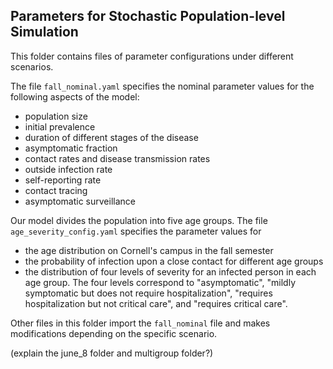 ## Parameters for Stochastic Population-level Simulation

This folder contains files of parameter configurations under different scenarios. 

The file `fall_nominal.yaml` specifies the nominal parameter values for the following aspects of the model:
* population size
* initial prevalence
* duration of different stages of the disease
* asymptomatic fraction
* contact rates and disease transmission rates
* outside infection rate
* self-reporting rate
* contact tracing
* asymptomatic surveillance

Our model divides the population into five age groups. The file `age_severity_config.yaml` specifies the parameter values for
* the age distribution on Cornell's campus in the fall semester
* the probability of infection upon a close contact for different age groups
* the distribution of four levels of severity for an infected person in each age group. The four levels correspond to "asymptomatic", "mildly symptomatic but does not require hospitalization", "requires hospitalization but not critical care", and "requires critical care".

Other files in this folder import the `fall_nominal` file and makes modifications depending on the specific scenario.

(explain the june_8 folder and multigroup folder?)
